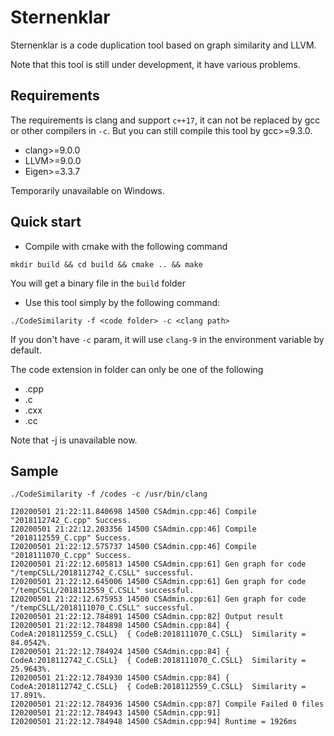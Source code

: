 # Sternenklar
Sternenklar is a code duplication tool based on graph similarity and LLVM.

Note that this tool is still under development, it have various problems.

## Requirements
The requirements is clang and support `c++17`, it can not be replaced by gcc or other compilers in `-c`. But you can still compile this tool by gcc>=9.3.0.
- clang>=9.0.0
- LLVM>=9.0.0
- Eigen>=3.3.7

Temporarily unavailable on Windows.
## Quick start
+ Compile with cmake with the following command

```shell script
mkdir build && cd build && cmake .. && make    
```
You will get a binary file in the `build` folder

+ Use this tool simply by the following command:

```shell script
./CodeSimilarity -f <code folder> -c <clang path>
```
If you don't have `-c` param, it will use `clang-9` in the environment variable by default.

The code extension in folder can only be one of the following
+ .cpp
+ .c
+ .cxx
+ .cc

Note that -j is unavailable now.

## Sample
```shell script
./CodeSimilarity -f /codes -c /usr/bin/clang

I20200501 21:22:11.840698 14500 CSAdmin.cpp:46] Compile "2018112742_C.cpp" Success.
I20200501 21:22:12.203356 14500 CSAdmin.cpp:46] Compile "2018112559_C.cpp" Success.
I20200501 21:22:12.575737 14500 CSAdmin.cpp:46] Compile "2018111070_C.cpp" Success.
I20200501 21:22:12.605813 14500 CSAdmin.cpp:61] Gen graph for code "/tempCSLL/2018112742_C.CSLL" successful.
I20200501 21:22:12.645006 14500 CSAdmin.cpp:61] Gen graph for code "/tempCSLL/2018112559_C.CSLL" successful.
I20200501 21:22:12.675953 14500 CSAdmin.cpp:61] Gen graph for code "/tempCSLL/2018111070_C.CSLL" successful.
I20200501 21:22:12.784891 14500 CSAdmin.cpp:82] Output result
I20200501 21:22:12.784898 14500 CSAdmin.cpp:84] { CodeA:2018112559_C.CSLL}  { CodeB:2018111070_C.CSLL}  Similarity = 84.0542%.
I20200501 21:22:12.784924 14500 CSAdmin.cpp:84] { CodeA:2018112742_C.CSLL}  { CodeB:2018111070_C.CSLL}  Similarity = 25.9643%.
I20200501 21:22:12.784930 14500 CSAdmin.cpp:84] { CodeA:2018112742_C.CSLL}  { CodeB:2018112559_C.CSLL}  Similarity = 17.891%.
I20200501 21:22:12.784936 14500 CSAdmin.cpp:87] Compile Failed 0 files
I20200501 21:22:12.784943 14500 CSAdmin.cpp:91] 
I20200501 21:22:12.784948 14500 CSAdmin.cpp:94] Runtime = 1926ms
```